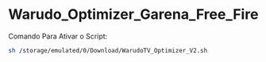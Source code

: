 # Warudo_Optimizer_Garena_Free_Fire

Comando Para Ativar o Script:
```bash
sh /storage/emulated/0/Download/WarudoTV_Optimizer_V2.sh
